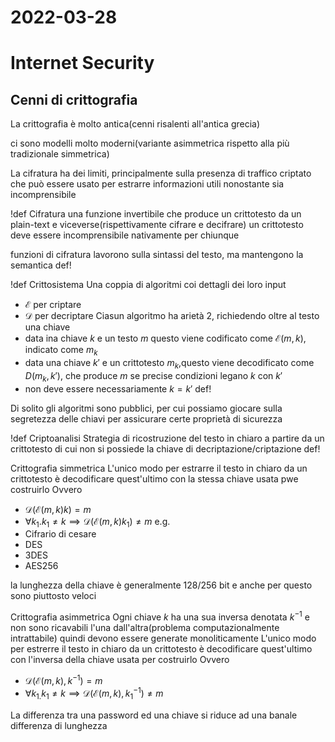 # 2022-03-28
# Internet Security
## Cenni di crittografia
La crittografia  è molto antica(cenni risalenti all'antica grecia)

ci sono modelli molto moderni(variante asimmetrica rispetto alla più tradizionale simmetrica)

La cifratura ha dei limiti, principalmente sulla presenza di traffico criptato che può essere usato per estrarre informazioni utili nonostante sia incomprensibile

!def Cifratura
una funzione invertibile che produce un crittotesto da un plain-text e viceverse(rispettivamente cifrare e decifrare)
un crittotesto deve essere incomprensibile nativamente per chiunque

funzioni di cifratura lavorono sulla sintassi del testo, ma mantengono la semantica
def!

!def Crittosistema
Una coppia di algoritmi coi dettagli dei loro input
- $\mathcal{E}$ per criptare
- $\mathcal{D}$ per decriptare
Ciasun algoritmo ha arietà 2, richiedendo oltre al testo una chiave
- data ina chiave $k$ e un testo $m$ questo viene codificato come $\mathcal{E}(m,k)$, indicato come $m_k$
- data una chiave $k'$ e un crittotesto $m_k$,questo viene decodificato come $D(m_k,k')$, che produce $m$ se precise condizioni legano $k$ con $k'$
- non deve essere necessariamente $k=k'$
def!

Di solito gli algoritmi sono pubblici, per cui possiamo giocare sulla segretezza delle chiavi per assicurare certe proprietà di sicurezza

!def Criptoanalisi
Strategia di ricostruzione del testo in chiaro a partire da un crittotesto di cui non si possiede la chiave di decriptazione/criptazione
def!

Crittografia simmetrica
L'unico modo per estrarre il testo in chiaro da un crittotesto è decodificare quest'ultimo con la stessa chiave usata pwe costruirlo
Ovvero
- $\mathcal{D}(\mathcal{E}(m,k)k)=m$
- $\forall k_1. k_1\neq k \implies \mathcal{D}(\mathcal{E}(m,k)k_1)\neq m$
e.g.
- Cifrario di cesare
- DES
- 3DES
- AES256

la lunghezza della chiave è generalmente 128/256 bit e anche per questo sono piuttosto veloci

Crittografia asimmetrica
Ogni chiave $k$ ha una sua inversa denotata $k^{-1}$ e non sono ricavabili l'una dall'altra(problema computazionalmente intrattabile) quindi devono essere generate monoliticamente
L'unico modo per estrerre il testo in chiaro da un crittotesto è decodificare quest'ultimo con l'inversa della chiave usata per costruirlo
Ovvero
- $\mathcal{D}(\mathcal{E}(m,k),k^{-1})=m$
- $\forall k_{1.}k_{1}\neq k\implies\mathcal{D}(\mathcal{E}(m,k),k_1^{-1})\neq m$

La differenza tra una password ed una chiave si riduce ad una banale differenza di lunghezza
